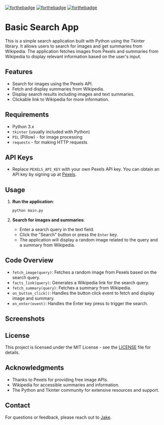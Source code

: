[![forthebadge](https://forthebadge.com/images/badges/made-with-python.svg)](https://forthebadge.com) [![forthebadge](https://forthebadge.com/images/badges/code-written-by-chatgpt-ai-ftw.svg)](https://forthebadge.com) [![forthebadge](https://forthebadge.com/images/badges/built-with-love.svg)](https://forthebadge.com)

# Basic Search App

This is a simple search application built with Python using the Tkinter library. It allows users to search for images and get summaries from Wikipedia. The application fetches images from Pexels and summaries from Wikipedia to display relevant information based on the user's input.

## Features

- Search for images using the Pexels API.
- Fetch and display summaries from Wikipedia.
- Display search results including images and text summaries.
- Clickable link to Wikipedia for more information.

## Requirements

- Python 3.x
- `tkinter` (usually included with Python)
- `PIL` (Pillow) - for image processing
- `requests` - for making HTTP requests

## API Keys

- Replace `PEXELS_API_KEY` with your own Pexels API key. You can obtain an API key by signing up at [Pexels](https://www.pexels.com/api/).

## Usage

1. **Run the application**:
    ```sh
    python main.py
    ```

2. **Search for images and summaries**:
    - Enter a search query in the text field.
    - Click the "Search" button or press the `Enter` key.
    - The application will display a random image related to the query and a summary from Wikipedia.

## Code Overview

- `fetch_image(query)`: Fetches a random image from Pexels based on the search query.
- `facts_link(query)`: Generates a Wikipedia link for the search query.
- `fetch_summary(query)`: Fetches a summary from Wikipedia.
- `on_button_click()`: Handles the button click event to fetch and display image and summary.
- `on_enter(event)`: Handles the Enter key press to trigger the search.

## Screenshots

## License

This project is licensed under the MIT License - see the [LICENSE](LICENSE) file for details.

## Acknowledgments

- Thanks to Pexels for providing free image APIs.
- Wikipedia for accessible summaries and information.
- The Python and Tkinter community for extensive resources and support.

## Contact

For questions or feedback, please reach out to [Jake](mailto:thectzn@gmail.com).
